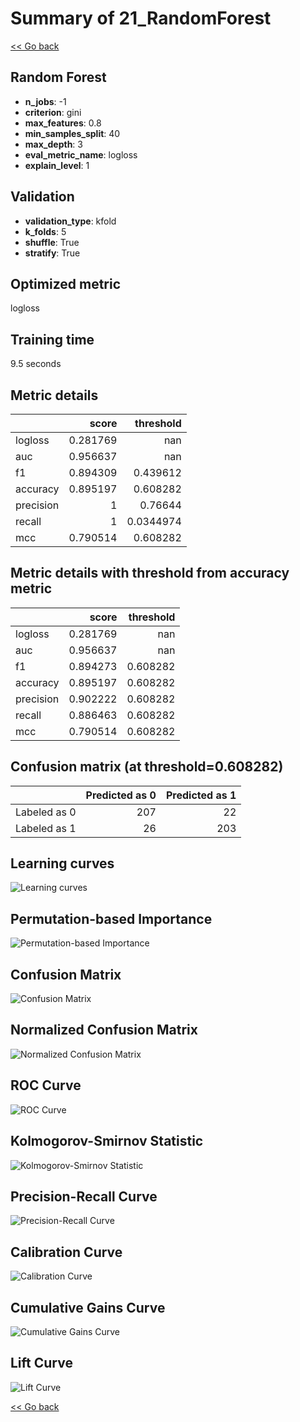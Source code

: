 # Summary of 21_RandomForest

[<< Go back](../README.md)


## Random Forest
- **n_jobs**: -1
- **criterion**: gini
- **max_features**: 0.8
- **min_samples_split**: 40
- **max_depth**: 3
- **eval_metric_name**: logloss
- **explain_level**: 1

## Validation
 - **validation_type**: kfold
 - **k_folds**: 5
 - **shuffle**: True
 - **stratify**: True

## Optimized metric
logloss

## Training time

9.5 seconds

## Metric details
|           |    score |   threshold |
|:----------|---------:|------------:|
| logloss   | 0.281769 | nan         |
| auc       | 0.956637 | nan         |
| f1        | 0.894309 |   0.439612  |
| accuracy  | 0.895197 |   0.608282  |
| precision | 1        |   0.76644   |
| recall    | 1        |   0.0344974 |
| mcc       | 0.790514 |   0.608282  |


## Metric details with threshold from accuracy metric
|           |    score |   threshold |
|:----------|---------:|------------:|
| logloss   | 0.281769 |  nan        |
| auc       | 0.956637 |  nan        |
| f1        | 0.894273 |    0.608282 |
| accuracy  | 0.895197 |    0.608282 |
| precision | 0.902222 |    0.608282 |
| recall    | 0.886463 |    0.608282 |
| mcc       | 0.790514 |    0.608282 |


## Confusion matrix (at threshold=0.608282)
|              |   Predicted as 0 |   Predicted as 1 |
|:-------------|-----------------:|-----------------:|
| Labeled as 0 |              207 |               22 |
| Labeled as 1 |               26 |              203 |

## Learning curves
![Learning curves](learning_curves.png)

## Permutation-based Importance
![Permutation-based Importance](permutation_importance.png)
## Confusion Matrix

![Confusion Matrix](confusion_matrix.png)


## Normalized Confusion Matrix

![Normalized Confusion Matrix](confusion_matrix_normalized.png)


## ROC Curve

![ROC Curve](roc_curve.png)


## Kolmogorov-Smirnov Statistic

![Kolmogorov-Smirnov Statistic](ks_statistic.png)


## Precision-Recall Curve

![Precision-Recall Curve](precision_recall_curve.png)


## Calibration Curve

![Calibration Curve](calibration_curve_curve.png)


## Cumulative Gains Curve

![Cumulative Gains Curve](cumulative_gains_curve.png)


## Lift Curve

![Lift Curve](lift_curve.png)



[<< Go back](../README.md)
